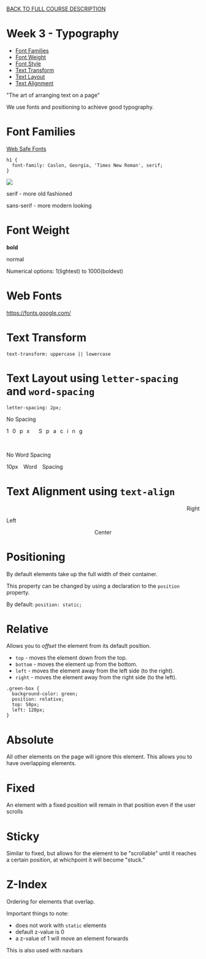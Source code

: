[BACK TO FULL COURSE DESCRIPTION](https://github.com/Andre-Arante/introtowebdesign)

# Week 3 - Typography

- [Font Families](#font-families)
- [Font Weight](#font-weight)
- [Font Style](#font-style)
- [Text Transform](#text-transform)
- [Text Layout](#text-layout)
- [Text Alignment](#text-alignment)

"The art of arranging text on a page"

We use fonts and positioning to achieve good typography.

# Font Families

<a href="https://www.cssfontstack.com/">Web Safe Fonts</a>

```
h1 {
  font-family: Caslon, Georgia, 'Times New Roman', serif;
}
```

<img src="https://content.codecademy.com/courses/web-101/htmlcss1-diagram__fontanatomy.svg">

serif - more old fashioned

sans-serif - more modern looking

# Font Weight

<p style="font-weight: bold;">bold</p>
<p style="font-weight: normal;">normal</p>

Numerical options: 1(lightest) to 1000(boldest)

# Web Fonts

https://fonts.google.com/

# Text Transform

`text-transform: uppercase || lowercase`

# Text Layout using `letter-spacing` and `word-spacing`

`letter-spacing: 2px;`

<p>No Spacing</p>
<p style="letter-spacing: 10px;">10px Spacing</p>

<br>

<p>No Word Spacing</p>
<p style="word-spacing: 10px;">10px Word Spacing</p>

# Text Alignment using `text-align`

<p style="text-align: right;">Right</p>
<p style="text-align: left;">Left</p>
<p style="text-align: center;">Center</p>

# Positioning

By default elements take up the full width of their container.

This property can be changed by using a declaration to the `position` property.

By default: `position: static;`

# Relative

Allows you to <em>offset</em> the element from its default position.

- `top` - moves the element down from the top.
- `bottom` - moves the element up from the bottom.
- `left` - moves the element away from the left side (to the right).
- `right` - moves the element away from the right side (to the left).

```
.green-box {
  background-color: green;
  position: relative;
  top: 50px;
  left: 120px;
}
```

# Absolute

All other elements on the page will ignore this element. This allows you to have overlapping elements.

# Fixed

An element with a fixed position will remain in that position even if the user scrolls

# Sticky

Similar to fixed, but allows for the element to be "scrollable" until it reaches a certain position, at whichpoint it will become "stuck."

# Z-Index

Ordering for elements that overlap.

Important things to note:

- does not work with `static` elements
- default z-value is 0
- a z-value of 1 will move an element forwards

This is also used with navbars
